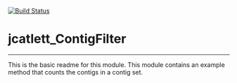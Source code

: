 [![Build Status](https://travis-ci.org/jcatlett/jcatlett_ContigFilter.svg?branch=master)](https://travis-ci.org/jcatlett/jcatlett_ContigFilter)

# jcatlett_ContigFilter
---

This is the basic readme for this module. This module contains an example method that counts the contigs in a contig set.